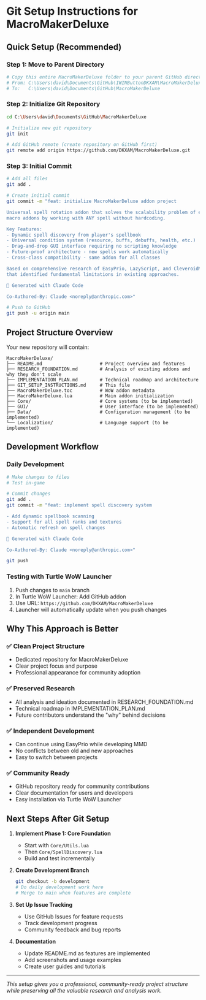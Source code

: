 # Git Setup Instructions for MacroMakerDeluxe

## Quick Setup (Recommended)

### Step 1: Move to Parent Directory
```bash
# Copy this entire MacroMakerDeluxe folder to your parent GitHub directory
# From: C:\Users\david\Documents\GitHub\IWINButtonDKXAM\MacroMakerDeluxe
# To:   C:\Users\david\Documents\GitHub\MacroMakerDeluxe
```

### Step 2: Initialize Git Repository
```bash
cd C:\Users\david\Documents\GitHub\MacroMakerDeluxe

# Initialize new git repository
git init

# Add GitHub remote (create repository on GitHub first)
git remote add origin https://github.com/DKXAM/MacroMakerDeluxe.git
```

### Step 3: Initial Commit
```bash
# Add all files
git add .

# Create initial commit
git commit -m "feat: initialize MacroMakerDeluxe addon project

Universal spell rotation addon that solves the scalability problem of existing 
macro addons by working with ANY spell without hardcoding.

Key Features:
- Dynamic spell discovery from player's spellbook
- Universal condition system (resource, buffs, debuffs, health, etc.)
- Drag-and-drop GUI interface requiring no scripting knowledge
- Future-proof architecture - new spells work automatically
- Cross-class compatibility - same addon for all classes

Based on comprehensive research of EasyPrio, LazyScript, and CleveroidMacros
that identified fundamental limitations in existing approaches.

🤖 Generated with Claude Code

Co-Authored-By: Claude <noreply@anthropic.com>"

# Push to GitHub
git push -u origin main
```

## Project Structure Overview

Your new repository will contain:

```
MacroMakerDeluxe/
├── README.md                     # Project overview and features
├── RESEARCH_FOUNDATION.md        # Analysis of existing addons and why they don't scale
├── IMPLEMENTATION_PLAN.md        # Technical roadmap and architecture
├── GIT_SETUP_INSTRUCTIONS.md     # This file
├── MacroMakerDeluxe.toc          # WoW addon metadata
├── MacroMakerDeluxe.lua          # Main addon initialization
├── Core/                         # Core systems (to be implemented)
├── GUI/                          # User interface (to be implemented)
├── Data/                         # Configuration management (to be implemented)
└── Localization/                 # Language support (to be implemented)
```

## Development Workflow

### Daily Development
```bash
# Make changes to files
# Test in-game

# Commit changes
git add .
git commit -m "feat: implement spell discovery system

- Add dynamic spellbook scanning
- Support for all spell ranks and textures
- Automatic refresh on spell changes

🤖 Generated with Claude Code

Co-Authored-By: Claude <noreply@anthropic.com>"

git push
```

### Testing with Turtle WoW Launcher
1. Push changes to `main` branch
2. In Turtle WoW Launcher: Add GitHub addon
3. Use URL: `https://github.com/DKXAM/MacroMakerDeluxe`
4. Launcher will automatically update when you push changes

## Why This Approach is Better

### ✅ Clean Project Structure
- Dedicated repository for MacroMakerDeluxe
- Clear project focus and purpose
- Professional appearance for community adoption

### ✅ Preserved Research
- All analysis and ideation documented in RESEARCH_FOUNDATION.md
- Technical roadmap in IMPLEMENTATION_PLAN.md
- Future contributors understand the "why" behind decisions

### ✅ Independent Development
- Can continue using EasyPrio while developing MMD
- No conflicts between old and new approaches
- Easy to switch between projects

### ✅ Community Ready
- GitHub repository ready for community contributions
- Clear documentation for users and developers
- Easy installation via Turtle WoW Launcher

## Next Steps After Git Setup

1. **Implement Phase 1: Core Foundation**
   - Start with `Core/Utils.lua`
   - Then `Core/SpellDiscovery.lua`
   - Build and test incrementally

2. **Create Development Branch**
   ```bash
   git checkout -b development
   # Do daily development work here
   # Merge to main when features are complete
   ```

3. **Set Up Issue Tracking**
   - Use GitHub Issues for feature requests
   - Track development progress
   - Community feedback and bug reports

4. **Documentation**
   - Update README.md as features are implemented
   - Add screenshots and usage examples
   - Create user guides and tutorials

---

*This setup gives you a professional, community-ready project structure while preserving all the valuable research and analysis work.*